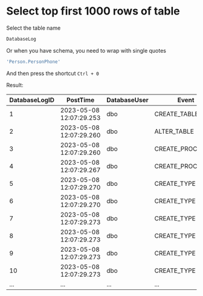 # Select top first 1000 rows of table

Select the table name

``` sql
DatabaseLog
```

Or when you have schema, you need to wrap with single quotes

``` sql
'Person.PersonPhone'
```

And then press the shortcut `Ctrl + 0`

Result:

| DatabaseLogID | PostTime | DatabaseUser | Event | Schema | Object | ... |
| ------------- | -------- | ------------ | ----- | ------ | ------ | --- |
| 1 |	2023-05-08 12:07:29.253 |	dbo |	CREATE_TABLE |	dbo |	ErrorLog | ...
| 2 |	2023-05-08 12:07:29.260 |	dbo |	ALTER_TABLE |	dbo |	ErrorLog | ...
| 3 |	2023-05-08 12:07:29.260 |	dbo |	CREATE_PROCEDURE | dbo | uspPrintError | ...
| 4 |	2023-05-08 12:07:29.267 |	dbo |	CREATE_PROCEDURE | dbo | uspLogError | ...
| 5 |	2023-05-08 12:07:29.270 |	dbo |	CREATE_TYPE |	dbo |	AccountNumber | ...
| 6 |	2023-05-08 12:07:29.270 |	dbo |	CREATE_TYPE |	dbo |	Flag | ...
| 7 |	2023-05-08 12:07:29.273 |	dbo |	CREATE_TYPE |	dbo |	NameStyle | ...
| 8 |	2023-05-08 12:07:29.273 |	dbo |	CREATE_TYPE |	dbo |	Name | ...
| 9 |	2023-05-08 12:07:29.273 |	dbo |	CREATE_TYPE |	dbo |	OrderNumber | ...
| 10 | 2023-05-08 12:07:29.273 | dbo | CREATE_TYPE | dbo | Phone | ...
| ... | ... | ... | ... | ... |	... | ...
